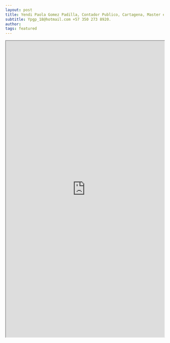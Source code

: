 ```yaml
---
layout: post
title: Yendi Paola Gomez Padilla, Contador Publico, Cartagena, Master en Finanzas, 5 años de experiencia, Ingles
subtitle: Ypgp_18@hotmail.com +57 350 273 8920.
author:
tags: featured
---
```



<iframe src="https://docs.google.com/document/d/1DQeL8xtTYOHeQJVE4uqCWjopKRfk114qi4PFWGHgc-Y/edit?usp=sharing" width="100%" height="940"></iframe>


